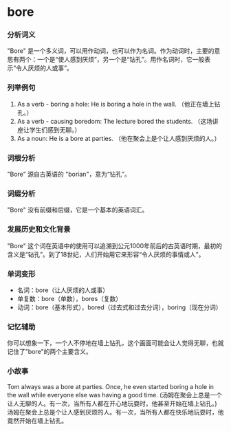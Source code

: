 # bore

### 分析词义

  

"Bore" 是一个多义词，可以用作动词，也可以作为名词。作为动词时，主要的意思有两个：一个是“使人感到厌烦”，另一个是“钻孔”。用作名词时，它一般表示“令人厌烦的人或事”。

  

### 列举例句

  

1.  As a verb - boring a hole: He is boring a hole in the wall. （他正在墙上钻孔。）
2.  As a verb - causing boredom: The lecture bored the students. （这场讲座让学生们感到无聊。）
3.  As a noun: He is a bore at parties. （他在聚会上是个让人感到厌烦的人。）

  

### 词根分析

  

"Bore" 源自古英语的 "borian"，意为“钻孔”。

  

### 词缀分析

  

"Bore" 没有前缀和后缀，它是一个基本的英语词汇。

  

### 发展历史和文化背景

  

"Bore" 这个词在英语中的使用可以追溯到公元1000年前后的古英语时期，最初的含义是“钻孔”。到了18世纪，人们开始用它来形容“令人厌烦的事情或人”。

  

### 单词变形

  

*   名词：bore（让人厌烦的人或事）
*   单复数：bore（单数），bores（复数）
*   动词：bore（基本形式），bored（过去式和过去分词），boring（现在分词）

  

### 记忆辅助

  

你可以想象一下，一个人不停地在墙上钻孔，这个画面可能会让人觉得无聊，也就记住了"bore"的两个主要含义。

  

### 小故事

  

Tom always was a bore at parties. Once, he even started boring a hole in the wall while everyone else was having a good time. (汤姆在聚会上总是一个让人无聊的人。有一次，当所有人都在开心地玩耍时，他甚至开始在墙上钻孔。)  
汤姆在聚会上总是个让人感到厌烦的人。有一次，当所有人都在快乐地玩耍时，他竟然开始在墙上钻孔。
